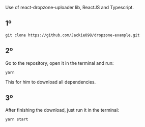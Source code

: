 Use of react-dropzone-uploader lib, ReactJS and Typescript.

## 1º

`git clone https://github.com/Jackie098/dropzone-example.git`

## 2º 

Go to the repository, open it in the terminal and run:

`yarn`

This for him to download all dependencies.

## 3º

After finishing the download, just run it in the terminal:

`yarn start`

